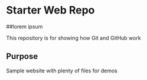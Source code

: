 # Starter Web Repo
##lorem ipsum

This repository is for showing how Git and GitHub work

## Purpose

Sample website with plenty of files for demos